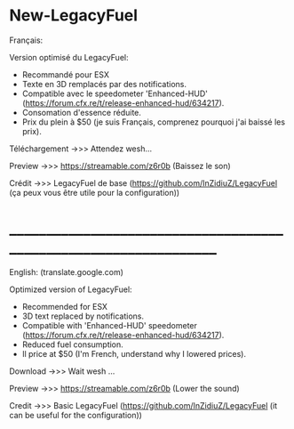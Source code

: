 # New-LegacyFuel

Français: 

Version optimisé du LegacyFuel:

- Recommandé pour ESX
- Texte en 3D remplacés par des notifications.
- Compatible avec le speedometer 'Enhanced-HUD' (https://forum.cfx.re/t/release-enhanced-hud/634217).
- Consomation d'essence réduite.
- Prix du plein à $50 (je suis Français, comprenez pourquoi j'ai baissé les prix).

Téléchargement ->>> Attendez wesh...

Preview ->>> https://streamable.com/z6r0b (Baissez le son)

Crédit ->>> LegacyFuel de base (https://github.com/InZidiuZ/LegacyFuel (ça peux vous être utile pour la configuration))

# _________________________________________________________________

English: (translate.google.com)

Optimized version of LegacyFuel:

- Recommended for ESX
- 3D text replaced by notifications.
- Compatible with 'Enhanced-HUD' speedometer (https://forum.cfx.re/t/release-enhanced-hud/634217).
- Reduced fuel consumption.
- ll price at $50 (I'm French, understand why I lowered prices).

Download ->>> Wait wesh ...

Preview ->>> https://streamable.com/z6r0b (Lower the sound)

Credit ->>> Basic LegacyFuel (https://github.com/InZidiuZ/LegacyFuel (it can be useful for the configuration))
